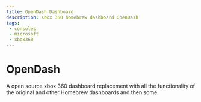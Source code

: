 ```yaml
---
title: OpenDash Dashboard
description: Xbox 360 homebrew dashboard OpenDash
tags:
 - consoles
 - microsoft
 - xbox360
---
```


# OpenDash

A open source xbox 360 dashboard replacement with all the functionality of the original and other Homebrew dashboards and then some.